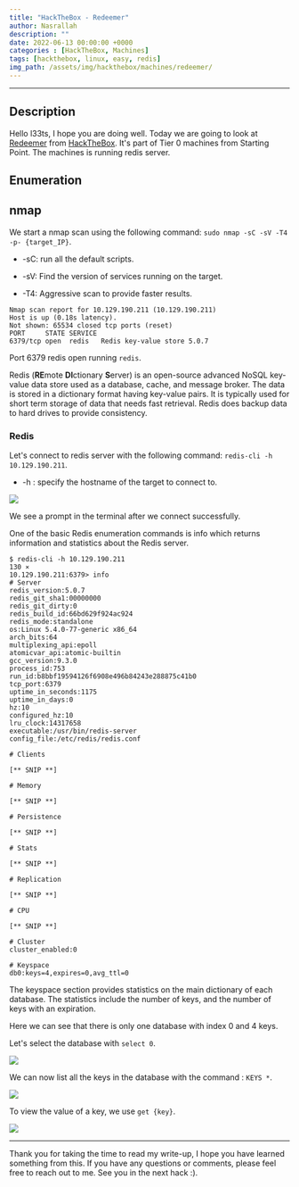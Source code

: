 ```yaml
---
title: "HackTheBox - Redeemer"
author: Nasrallah
description: ""
date: 2022-06-13 00:00:00 +0000
categories : [HackTheBox, Machines]
tags: [hackthebox, linux, easy, redis]
img_path: /assets/img/hackthebox/machines/redeemer/
---
```


<div align="center"> <script src="https://www.hackthebox.eu/badge/565048"></script> </div>

---


## **Description**

Hello l33ts, I hope you are doing well. Today we are going to look at [Redeemer](https://app.hackthebox.com/starting-point?tier=0) from [HackTheBox](https://www.hackthebox.com). It's part of Tier 0 machines from Starting Point. The machines is running redis server.

## **Enumeration**

## nmap

We start a nmap scan using the following command: `sudo nmap -sC -sV -T4 -p- {target_IP}`.

- -sC: run all the default scripts.

- -sV: Find the version of services running on the target.

- -T4: Aggressive scan to provide faster results.

```terminal
Nmap scan report for 10.129.190.211 (10.129.190.211)
Host is up (0.18s latency).
Not shown: 65534 closed tcp ports (reset)
PORT     STATE SERVICE
6379/tcp open  redis   Redis key-value store 5.0.7
```

Port 6379 redis open running `redis`.

Redis (**RE**mote **DI**ctionary **S**erver) is an open-source advanced NoSQL key-value data store used as a database, cache, and message broker. The data is stored in a dictionary format having key-value pairs. It is typically used for short term storage of data that needs fast retrieval. Redis does backup data to hard drives to provide consistency.

### **Redis**

Let's connect to redis server with the following command: `redis-cli -h 10.129.190.211`.

 - -h <hostname> : specify the hostname of the target to connect to.

![](1.png)

We see a prompt in the terminal after we connect successfully.

One of the basic Redis enumeration commands is info which returns information and statistics about the
Redis server.

```terminal
$ redis-cli -h 10.129.190.211                                                                                                                      130 ⨯
10.129.190.211:6379> info     
# Server                   
redis_version:5.0.7    
redis_git_sha1:00000000       
redis_git_dirty:0             
redis_build_id:66bd629f924ac924
redis_mode:standalone                  
os:Linux 5.4.0-77-generic x86_64
arch_bits:64                   
multiplexing_api:epoll       
atomicvar_api:atomic-builtin
gcc_version:9.3.0             
process_id:753                
run_id:b8bbf19594126f6908e496b84243e288875c41b0
tcp_port:6379
uptime_in_seconds:1175
uptime_in_days:0
hz:10
configured_hz:10
lru_clock:14317658
executable:/usr/bin/redis-server
config_file:/etc/redis/redis.conf

# Clients

[** SNIP **]

# Memory     

[** SNIP **]

# Persistence

[** SNIP **]

# Stats

[** SNIP **]

# Replication

[** SNIP **]

# CPU

[** SNIP **]

# Cluster
cluster_enabled:0

# Keyspace
db0:keys=4,expires=0,avg_ttl=0

```

The keyspace section provides statistics on the main dictionary of each database. The statistics include the
number of keys, and the number of keys with an expiration.

Here we can see that there is only one database with index 0 and 4 keys.

Let's select the database with `select 0`.

![](2.png)

We can now list all the keys in the database with the command : `KEYS *`.

![](3.png)

To view the value of a key, we use `get {key}`.

![](4.png)

---

Thank you for taking the time to read my write-up, I hope you have learned something from this. If you have any questions or comments, please feel free to reach out to me. See you in the next hack :).
